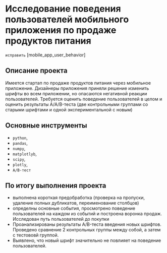 # Исследование поведения пользователей мобильного приложения по продаже продуктов питания

`исправить` [mobile_app_user_behavior]

## Описание проекта

Имеется стартап по продаже продуктов питания через мобильное приложение.
Дизайнеры приложения приняли решение изменить шрифты во всем приложении, но опасаются негативной реакции пользователей. 
Требуется оценить поведение пользователей в целом и оценить результаты A/A/B-теста (две контрольными группами со старыми шрифтами и одной экспериментальной с новым)


## Основные инструменты
- `python`,
- `pandas`,
- `numpy`,
- `matplotlyb`,
- `scipy`,
- `plotly`,
- `A/B-тест`

## По итогу выполнения проекта

- выполнена короткая предобработка (проверка на пропуски, удаление полных дубликатов, переименование столбцов)
- определны основные события, просмотрено поведение пользователей на каждом из событий и построена воронка продаж. Исследован путь пользователей до покупки
- Проанализированы результаты A/B-теста введения новых шрифтов. Проведено сравнение 2 контрольных группы между собой, а затем с тестововй группой.
- Выявлено, что новый шрифт значительно не повлияет на поведение пользователей.
